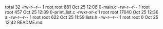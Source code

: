 total 32
-rw-r--r-- 1 root root   681 Oct 25 12:06 0-main.c
-rw-r--r-- 1 root root   457 Oct 25 12:39 0-print_list.c
-rwxr-xr-x 1 root root 17040 Oct 25 12:36 a
-rw-r--r-- 1 root root   622 Oct 25 11:59 lists.h
-rw-r--r-- 1 root root     0 Oct 25 12:42 README.md
